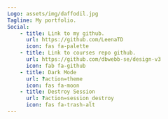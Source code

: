 ```yaml
---
Logo: assets/img/daffodil.jpg
Tagline: My portfolio.
Social:
    - title: Link to my github.
      url: https://github.com/LeenaTD
      icon: fas fa-palette
    - title: Link to courses repo github.
      url: https://github.com/dbwebb-se/design-v3
      icon: fab fa-github
    - title: Dark Mode
      url: ?action=theme
      icon: fas fa-moon
    - title: Destroy Session
      url: ?action=session_destroy
      icon: fas fa-trash-alt
---
```

